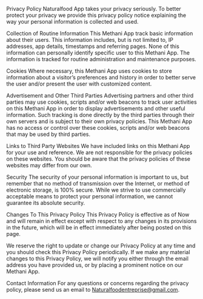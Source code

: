 Privacy Policy Naturalfood App takes your privacy seriously. To better protect your privacy we provide this privacy policy notice explaining the way your personal information is collected and used.

Collection of Routine Information This Methani App track basic information about their users. This information includes, but is not limited to, IP addresses, app details, timestamps and referring pages. None of this information can personally identify specific user to this Methani App. The information is tracked for routine administration and maintenance purposes.

Cookies Where necessary, this Methani App uses cookies to store information about a visitor’s preferences and history in order to better serve the user and/or present the user with customized content.

Advertisement and Other Third Parties Advertising partners and other third parties may use cookies, scripts and/or web beacons to track user activities on this Methani App in order to display advertisements and other useful information. Such tracking is done directly by the third parties through their own servers and is subject to their own privacy policies. This Methani App has no access or control over these cookies, scripts and/or web beacons that may be used by third parties.

Links to Third Party Websites We have included links on this Methani App for your use and reference. We are not responsible for the privacy policies on these websites. You should be aware that the privacy policies of these websites may differ from our own.

Security The security of your personal information is important to us, but remember that no method of transmission over the Internet, or method of electronic storage, is 100% secure. While we strive to use commercially acceptable means to protect your personal information, we cannot guarantee its absolute security.

Changes To This Privacy Policy This Privacy Policy is effective as of Now and will remain in effect except with respect to any changes in its provisions in the future, which will be in effect immediately after being posted on this page.

We reserve the right to update or change our Privacy Policy at any time and you should check this Privacy Policy periodically. If we make any material changes to this Privacy Policy, we will notify you either through the email address you have provided us, or by placing a prominent notice on our Methani App.

Contact Information For any questions or concerns regarding the privacy policy, please send us an email to Naturalfoodentreprise@gmail.com.
